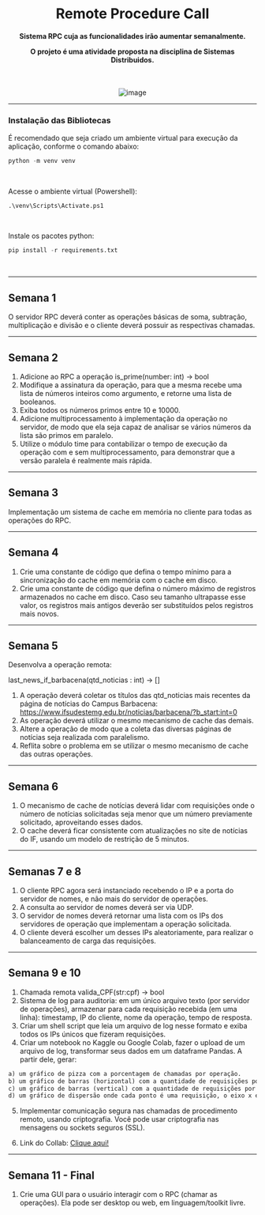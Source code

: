 <h1 align="center"> 
Remote Procedure Call
</h1>
<h4 align="center">
Sistema RPC cuja as funcionalidades irão aumentar semanalmente. 
 
O projeto é uma atividade proposta na disciplina de Sistemas Distribuidos.
</h4>

<br/>

<div align="center" >
 
![image](https://github.com/ViniciusJPSilva/TSI-RemoteProcedureCall/assets/81810017/2ada99f6-64ba-401a-8479-0fd7f90694fd)

</div>

<hr/>

<h3>
Instalação das Bibliotecas
</h3>

É recomendado que seja criado um ambiente virtual para execução da aplicação, conforme o comando abaixo:
```py
python -m venv venv
```

<br/>

Acesse o ambiente virtual (Powershell):
```py
.\venv\Scripts\Activate.ps1  
```

<br/>

Instale os pacotes python:
```py 
pip install -r requirements.txt
```

<br/>

<hr>

## Semana 1

O servidor RPC deverá conter as operações básicas de soma, subtração, multiplicação e divisão e o cliente deverá possuir as respectivas chamadas.

<hr>

## Semana 2

1) Adicione ao RPC a operação is_prime(number: int) -> bool
2) Modifique a assinatura da operação, para que a mesma recebe uma lista de números inteiros como argumento, e retorne uma lista de booleanos.
3) Exiba todos os números primos entre 10 e 10000.
4) Adicione multiprocessamento à implementação da operação no servidor, de modo que ela seja capaz de analisar se vários números da lista são primos em paralelo.
5) Utilize o módulo time para contabilizar o tempo de execução da operação com e sem multiprocessamento, para demonstrar que a versão paralela é realmente mais rápida.
   
<hr>

## Semana 3

Implementação um sistema de cache em memória no cliente para todas as operações do RPC.

<hr>

## Semana 4

1) Crie uma constante de código que defina o tempo mínimo para a sincronização do cache em memória com o cache em disco.
2) Crie uma constante de código que defina o número máximo de registros armazenados no cache em disco. Caso seu tamanho ultrapasse esse valor, os registros mais antigos deverão ser substituídos pelos registros mais novos.

<hr>

## Semana 5

Desenvolva a operação remota:

last_news_if_barbacena(qtd_noticias : int) -> []

1) A operação deverá coletar os títulos das qtd_noticias mais recentes da página de notícias do Campus Barbacena: https://www.ifsudestemg.edu.br/noticias/barbacena/?b_start:int=0
2) As operação deverá utilizar o mesmo mecanismo de cache das demais.
3) Altere a operação de modo que a coleta das diversas páginas de notícias seja realizada com paralelismo.
4) Reflita sobre o problema em se utilizar o mesmo mecanismo de cache das outras operações.

<hr>

## Semana 6

1) O mecanismo de cache de notícias deverá lidar com requisições onde o número de notícias solicitadas seja menor que um número previamente solicitado, aproveitando esses dados.
2) O cache deverá ficar consistente com atualizações no site de notícias do IF, usando um modelo de restrição de 5 minutos.

<hr>

## Semanas 7 e 8

1) O cliente RPC agora será instanciado recebendo o IP e a porta do servidor de nomes, e não mais do servidor de operações.
2) A consulta ao servidor de nomes deverá ser via UDP.
3) O servidor de nomes deverá retornar uma lista com os IPs dos servidores de operação que implementam a operação solicitada.
4) O cliente deverá escolher um desses IPs aleatoriamente, para realizar o balanceamento de carga das requisições.

<hr>

## Semana 9 e 10

1) Chamada remota valida_CPF(str:cpf) -> bool
2) Sistema de log para auditoria: em um único arquivo texto (por servidor de operações), armazenar para cada requisição recebida (em uma linha): timestamp, IP do cliente, nome da operação, tempo de resposta.
3) Criar um shell script que leia um arquivo de log nesse formato e exiba todos os IPs únicos que fizeram requisições.
4) Criar um notebook no Kaggle ou Google Colab, fazer o upload de um arquivo de log, transformar seus dados em um dataframe Pandas. A partir dele, gerar:

```py 
a) um gráfico de pizza com a porcentagem de chamadas por operação.
b) um gráfico de barras (horizontal) com a quantidade de requisições por endereço IP.
c) um gráfico de barras (vertical) com a quantidade de requisições por horário do dia.
d) um gráfico de dispersão onde cada ponto é uma requisição, o eixo x é a operação chamada e o eixo y é o tempo de resposta.
```

5) Implementar comunicação segura nas chamadas de procedimento remoto, usando criptografia. Você pode usar criptografia nas mensagens ou sockets seguros (SSL).

6) Link do Collab: <a href="https://colab.research.google.com/drive/14BeH1GfkLQ574NJQ2hREjLDqW-QPHN2L?usp=sharing">Clique aqui!</a>

<hr>

## Semana 11 - Final

1) Crie uma GUI para o usuário interagir com o RPC (chamar as operações). Ela pode ser desktop ou web, em linguagem/toolkit livre.

